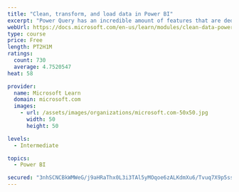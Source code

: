 ```yaml
---
title: "Clean, transform, and load data in Power BI"
excerpt: "Power Query has an incredible amount of features that are dedicated to helping you clean and prepare your data for analysis. You will learn how to simplify a complicated model, change data types, rename objects, and pivot data. You will also learn how to profile columns so that you know which columns have the valuable data that you’re seeking for deeper analytics."
webUrl: https://docs.microsoft.com/en-us/learn/modules/clean-data-power-bi/
type: course
price: Free
length: PT2H1M
ratings:
  count: 730
  average: 4.7520547
heat: 58

provider:
  name: Microsoft Learn
  domain: microsoft.com
  images:
    - url: /assets/images/organizations/microsoft.com-50x50.jpg
      width: 50
      height: 50

levels:
  - Intermediate

topics:
  - Power BI

secured: "3nhSCNCBkWMWeG/j9aHRaThx0L3i3TAl5yMOqoe6zALKdmXu6/Tvuq7X9p5ss9FjqJjNc5CB3FDHIv2it0RJjjg/vPe9D45NSJVH5dO17L4A4mw+IrZeVb9Tx6eIFPVZ2oy8huO1OVL2rp1vdpC2I+H84wdg3L7uGHUiv3O561/KvP646ZsNv+HksBnHUZ6KjOCwpn2se8RrH/X1mhlcOEMJMs3+AbunzLqjTLlmeNNop5s1hC93h11CAyetSgIessCxNXWCFHvXsYYsnM6KawTuNu5uNne1aU22S++aevFhIcGyUSXQQgD62Bx7lMZ468rBBfa3d3SEYaNlr06JjqFzfs9WRBWjxogVJEEDx42Msr5PAOFP7vAH0Bo2N+V1uuRvh3UqVDeXnBD8NzdiFlrWFWaieTpwNwL3cXeRc+c=;+wKNOfxfeDHtUJ7eW/5iHg=="
---
```


